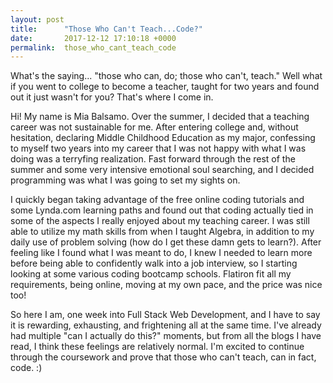 ```yaml
---
layout: post
title:      "Those Who Can't Teach...Code?"
date:       2017-12-12 17:10:18 +0000
permalink:  those_who_cant_teach_code
---
```



What's the saying... "those who can, do; those who can't, teach." Well what if you went to college to become a teacher, taught for two years and found out it just wasn't for you? That's where I come in. 

Hi! My name is Mia Balsamo. Over the summer, I decided that a teaching career was not sustainable for me. After entering college and, without hesitation, declaring Middle Childhood Education as my major, confessing to myself two years into my career that I was not happy with what I was doing was a terryfing realization. Fast forward through the rest of the summer and some very intensive emotional soul searching, and I decided programming was what I was going to set my sights on. 

I quickly began taking advantage of the free online coding tutorials and some Lynda.com learning paths and found out that coding actually tied in some of the aspects I really enjoyed about my teaching career. I was still able to utilize my math skills from when I taught Algebra, in addition to my daily use of problem solving (how do I get these damn gets to learn?).  After feeling like I found what I was meant to do, I knew I needed to learn more before being able to confidently walk into a job interview, so I starting looking at some various coding bootcamp schools. Flatiron fit all my requirements, being online, moving at my own pace, and the price was nice too! 

So here I am, one week into Full Stack Web Development, and I have to say it is rewarding, exhausting, and frightening all at the same time. I've already had multiple "can I actually do this?" moments, but from all the blogs I have read, I think these feelings are relatively normal. I'm excited to continue through the coursework and prove that those who can't teach, can in fact, code. :)
